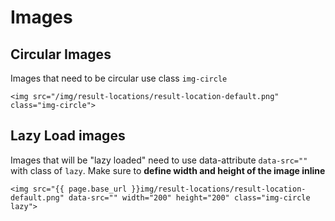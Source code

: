# Images

## Circular Images
Images that need to be circular use class <code>img-circle</code>

	<img src="/img/result-locations/result-location-default.png" class="img-circle">


## Lazy Load images
Images that will be "lazy loaded" need to use data-attribute <code>data-src=""</code> with class of <code>lazy</code>. Make sure to <strong>define width and height of the image inline</strong>

	<img src="{{ page.base_url }}img/result-locations/result-location-default.png" data-src="" width="200" height="200" class="img-circle lazy">